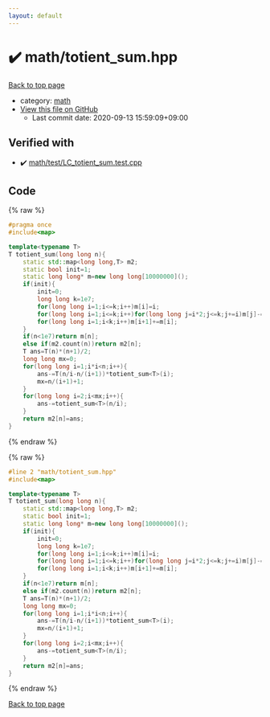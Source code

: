 ```yaml
---
layout: default
---
```


<!-- mathjax config similar to math.stackexchange -->
<script type="text/javascript" async
  src="https://cdnjs.cloudflare.com/ajax/libs/mathjax/2.7.5/MathJax.js?config=TeX-MML-AM_CHTML">
</script>
<script type="text/x-mathjax-config">
  MathJax.Hub.Config({
    TeX: { equationNumbers: { autoNumber: "AMS" }},
    tex2jax: {
      inlineMath: [ ['$','$'] ],
      processEscapes: true
    },
    "HTML-CSS": { matchFontHeight: false },
    displayAlign: "left",
    displayIndent: "2em"
  });
</script>

<script type="text/javascript" src="https://cdnjs.cloudflare.com/ajax/libs/jquery/3.4.1/jquery.min.js"></script>
<script src="https://cdn.jsdelivr.net/npm/jquery-balloon-js@1.1.2/jquery.balloon.min.js" integrity="sha256-ZEYs9VrgAeNuPvs15E39OsyOJaIkXEEt10fzxJ20+2I=" crossorigin="anonymous"></script>
<script type="text/javascript" src="../../assets/js/copy-button.js"></script>
<link rel="stylesheet" href="../../assets/css/copy-button.css" />


# :heavy_check_mark: math/totient_sum.hpp

<a href="../../index.html">Back to top page</a>

* category: <a href="../../index.html#7e676e9e663beb40fd133f5ee24487c2">math</a>
* <a href="{{ site.github.repository_url }}/blob/master/math/totient_sum.hpp">View this file on GitHub</a>
    - Last commit date: 2020-09-13 15:59:09+09:00




## Verified with

* :heavy_check_mark: <a href="../../verify/math/test/LC_totient_sum.test.cpp.html">math/test/LC_totient_sum.test.cpp</a>


## Code

<a id="unbundled"></a>
{% raw %}
```cpp
#pragma once
#include<map>

template<typename T>
T totient_sum(long long n){
    static std::map<long long,T> m2;
    static bool init=1;
    static long long* m=new long long[10000000]();
    if(init){
        init=0;
        long long k=1e7;
        for(long long i=1;i<=k;i++)m[i]=i;
        for(long long i=1;i<=k;i++)for(long long j=i*2;j<=k;j+=i)m[j]-=m[i];
        for(long long i=1;i<k;i++)m[i+1]+=m[i];
    }
    if(n<1e7)return m[n];
    else if(m2.count(n))return m2[n];
    T ans=T(n)*(n+1)/2;
    long long mx=0;
    for(long long i=1;i*i<n;i++){
        ans-=T(n/i-n/(i+1))*totient_sum<T>(i);
        mx=n/(i+1)+1;
    }
    for(long long i=2;i<mx;i++){
        ans-=totient_sum<T>(n/i);
    }
    return m2[n]=ans;
}
```
{% endraw %}

<a id="bundled"></a>
{% raw %}
```cpp
#line 2 "math/totient_sum.hpp"
#include<map>

template<typename T>
T totient_sum(long long n){
    static std::map<long long,T> m2;
    static bool init=1;
    static long long* m=new long long[10000000]();
    if(init){
        init=0;
        long long k=1e7;
        for(long long i=1;i<=k;i++)m[i]=i;
        for(long long i=1;i<=k;i++)for(long long j=i*2;j<=k;j+=i)m[j]-=m[i];
        for(long long i=1;i<k;i++)m[i+1]+=m[i];
    }
    if(n<1e7)return m[n];
    else if(m2.count(n))return m2[n];
    T ans=T(n)*(n+1)/2;
    long long mx=0;
    for(long long i=1;i*i<n;i++){
        ans-=T(n/i-n/(i+1))*totient_sum<T>(i);
        mx=n/(i+1)+1;
    }
    for(long long i=2;i<mx;i++){
        ans-=totient_sum<T>(n/i);
    }
    return m2[n]=ans;
}

```
{% endraw %}

<a href="../../index.html">Back to top page</a>

